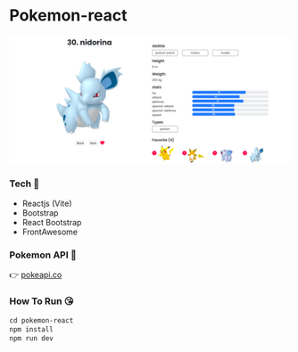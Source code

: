 # Pokemon-react
![pokemon-screen](https://raw.githubusercontent.com/aomsk/pokemon-react/main/src/assets/pokemon-screen.png)
### **Tech** 💪

- Reactjs (Vite)
- Bootstrap
- React Bootstrap
- FrontAwesome

### **Pokemon API** 🥰

👉 [pokeapi.co](https://pokeapi.co/)

### **How To Run** 😘
```
cd pokemon-react
npm install
npm run dev
```
